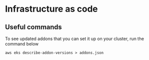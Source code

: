 # Infrastructure as code

## Useful commands

To see updated addons that you can set it up on your cluster, run the command below
```
aws eks describe-addon-versions > addons.json
```
